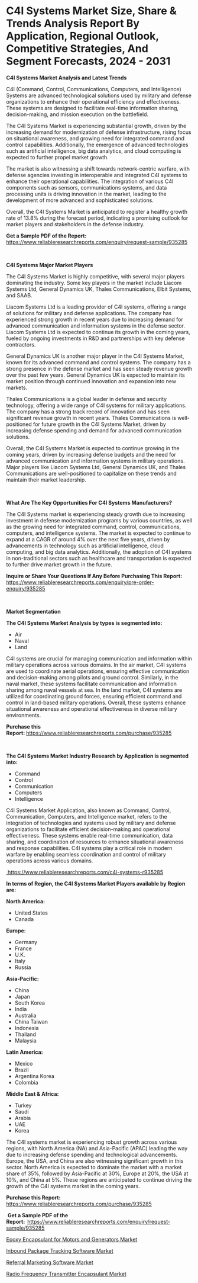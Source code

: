 <p><h1>C4I Systems Market Size, Share & Trends Analysis Report By Application, Regional Outlook, Competitive Strategies, And Segment Forecasts, 2024 - 2031</h1></p><p><strong>C4I Systems Market Analysis and Latest Trends</strong></p>
<p><p>C4I (Command, Control, Communications, Computers, and Intelligence) Systems are advanced technological solutions used by military and defense organizations to enhance their operational efficiency and effectiveness. These systems are designed to facilitate real-time information sharing, decision-making, and mission execution on the battlefield.</p><p>The C4I Systems Market is experiencing substantial growth, driven by the increasing demand for modernization of defense infrastructure, rising focus on situational awareness, and growing need for integrated command and control capabilities. Additionally, the emergence of advanced technologies such as artificial intelligence, big data analytics, and cloud computing is expected to further propel market growth.</p><p>The market is also witnessing a shift towards network-centric warfare, with defense agencies investing in interoperable and integrated C4I systems to enhance their operational capabilities. The integration of various C4I components such as sensors, communications systems, and data processing units is driving innovation in the market, leading to the development of more advanced and sophisticated solutions.</p><p>Overall, the C4I Systems Market is anticipated to register a healthy growth rate of 13.8% during the forecast period, indicating a promising outlook for market players and stakeholders in the defense industry.</p></p>
<p><strong>Get a Sample PDF of the Report:&nbsp;</strong> <a href="https://www.reliableresearchreports.com/enquiry/request-sample/935285">https://www.reliableresearchreports.com/enquiry/request-sample/935285</a></p>
<p>&nbsp;</p>
<p><strong>C4I Systems Major Market Players</strong></p>
<p><p>The C4I Systems Market is highly competitive, with several major players dominating the industry. Some key players in the market include Liacom Systems Ltd, General Dynamics UK, Thales Communications, Elbit Systems, and SAAB.</p><p>Liacom Systems Ltd is a leading provider of C4I systems, offering a range of solutions for military and defense applications. The company has experienced strong growth in recent years due to increasing demand for advanced communication and information systems in the defense sector. Liacom Systems Ltd is expected to continue its growth in the coming years, fueled by ongoing investments in R&D and partnerships with key defense contractors.</p><p>General Dynamics UK is another major player in the C4I Systems Market, known for its advanced command and control systems. The company has a strong presence in the defense market and has seen steady revenue growth over the past few years. General Dynamics UK is expected to maintain its market position through continued innovation and expansion into new markets.</p><p>Thales Communications is a global leader in defense and security technology, offering a wide range of C4I systems for military applications. The company has a strong track record of innovation and has seen significant revenue growth in recent years. Thales Communications is well-positioned for future growth in the C4I Systems Market, driven by increasing defense spending and demand for advanced communication solutions.</p><p>Overall, the C4I Systems Market is expected to continue growing in the coming years, driven by increasing defense budgets and the need for advanced communication and information systems in military operations. Major players like Liacom Systems Ltd, General Dynamics UK, and Thales Communications are well-positioned to capitalize on these trends and maintain their market leadership.</p></p>
<p>&nbsp;</p>
<p><strong>What Are The Key Opportunities For C4I Systems Manufacturers?</strong></p>
<p><p>The C4I Systems market is experiencing steady growth due to increasing investment in defense modernization programs by various countries, as well as the growing need for integrated command, control, communications, computers, and intelligence systems. The market is expected to continue to expand at a CAGR of around 4% over the next five years, driven by advancements in technology such as artificial intelligence, cloud computing, and big data analytics. Additionally, the adoption of C4I systems in non-traditional sectors such as healthcare and transportation is expected to further drive market growth in the future.</p></p>
<p><strong>Inquire or Share Your Questions If Any Before Purchasing This Report:</strong> <a href="https://www.reliableresearchreports.com/enquiry/pre-order-enquiry/935285">https://www.reliableresearchreports.com/enquiry/pre-order-enquiry/935285</a></p>
<p>&nbsp;</p>
<p><strong>Market Segmentation</strong></p>
<p><strong>The C4I Systems Market Analysis by types is segmented into:</strong></p>
<p><ul><li>Air</li><li>Naval</li><li>Land</li></ul></p>
<p><p>C4I systems are crucial for managing communication and information within military operations across various domains. In the air market, C4I systems are used to coordinate aerial operations, ensuring effective communication and decision-making among pilots and ground control. Similarly, in the naval market, these systems facilitate communication and information sharing among naval vessels at sea. In the land market, C4I systems are utilized for coordinating ground forces, ensuring efficient command and control in land-based military operations. Overall, these systems enhance situational awareness and operational effectiveness in diverse military environments.</p></p>
<p><strong>Purchase this Report:&nbsp;</strong><a href="https://www.reliableresearchreports.com/purchase/935285">https://www.reliableresearchreports.com/purchase/935285</a></p>
<p>&nbsp;</p>
<p><strong>The C4I Systems Market Industry Research by Application is segmented into:</strong></p>
<p><ul><li>Command</li><li>Control</li><li>Communication</li><li>Computers</li><li>Intelligence</li></ul></p>
<p><p>C4I Systems Market Application, also known as Command, Control, Communication, Computers, and Intelligence market, refers to the integration of technologies and systems used by military and defense organizations to facilitate efficient decision-making and operational effectiveness. These systems enable real-time communication, data sharing, and coordination of resources to enhance situational awareness and response capabilities. C4I systems play a critical role in modern warfare by enabling seamless coordination and control of military operations across various domains.</p></p>
<p><a href="https://www.reliableresearchreports.com/c4i-systems-r935285">&nbsp;https://www.reliableresearchreports.com/c4i-systems-r935285</a></p>
<p><strong>In terms of Region, the C4I Systems Market Players available by Region are:</strong></p>
<p>
    <p> <strong> North America: </strong>
        <ul>
            <li>United States</li>
            <li>Canada</li>
        </ul>
        </p> 
    <p> <strong> Europe: </strong>
        <ul>
            <li>Germany</li>
            <li>France</li>
            <li>U.K.</li>
            <li>Italy</li>
            <li>Russia</li>
        </ul>
        </p> 
    <p> <strong> Asia-Pacific: </strong>
        <ul>
            <li>China</li>
            <li>Japan</li>
            <li>South Korea</li>
            <li>India</li>
            <li>Australia</li>
            <li>China Taiwan</li>
            <li>Indonesia</li>
            <li>Thailand</li>
            <li>Malaysia</li>
        </ul>
        </p> 
    <p> <strong> Latin America: </strong>
        <ul>
            <li>Mexico</li>
            <li>Brazil</li>
            <li>Argentina Korea</li>
            <li>Colombia</li>
        </ul>
        </p> 
    <p> <strong> Middle East & Africa: </strong>
        <ul>
            <li>Turkey</li>
            <li>Saudi</li>
            <li>Arabia</li>
            <li>UAE</li>
            <li>Korea</li>
        </ul>
    </p>
    </p>
<p><p>The C4I systems market is experiencing robust growth across various regions, with North America (NA) and Asia-Pacific (APAC) leading the way due to increasing defense spending and technological advancements. Europe, the USA, and China are also witnessing significant growth in this sector. North America is expected to dominate the market with a market share of 35%, followed by Asia-Pacific at 30%, Europe at 20%, the USA at 10%, and China at 5%. These regions are anticipated to continue driving the growth of the C4I systems market in the coming years.</p></p>
<p><strong>Purchase this Report: </strong><a href="https://www.reliableresearchreports.com/purchase/935285">https://www.reliableresearchreports.com/purchase/935285</a></p>
<p>&nbsp;<strong>Get a Sample PDF of the Report:&nbsp;&nbsp;</strong><a href="https://www.reliableresearchreports.com/enquiry/request-sample/935285">https://www.reliableresearchreports.com/enquiry/request-sample/935285</a></p>
<p><strong></strong></p>
<p><p><a href="https://www.linkedin.com/pulse/epoxy-encapsulant-motors-generators-market-size-evaluating-4xnje?trackingId=AP%2Bt1bk1KqFItGWCuYOr6A%3D%3D">Epoxy Encapsulant for Motors and Generators Market</a></p><p><a href="https://github.com/MyrticeDare2023/Market-Research-Report-List-1/blob/main/inbound-package-tracking-software-market.md">Inbound Package Tracking Software Market</a></p><p><a href="https://github.com/cameroneffertz/Market-Research-Report-List-1/blob/main/referral-marketing-software-market.md">Referral Marketing Software Market</a></p><p><a href="https://www.linkedin.com/pulse/radio-frequency-transmitter-encapsulant-market-offers-drqie?trackingId=LYaNQ6nIj2xkIrCjiSqrJQ%3D%3D">Radio Frequency Transmitter Encapsulant Market</a></p></p>